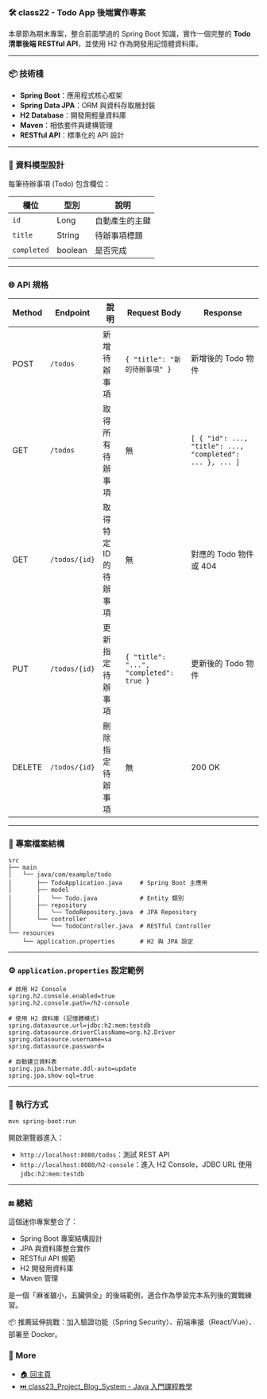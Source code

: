 ### 🛠️ class22 - Todo App 後端實作專案

本章節為期末專案，整合前面學過的 Spring Boot 知識，實作一個完整的 **Todo 清單後端 RESTful API**，並使用 H2 作為開發用記憶體資料庫。

---

### 📦 技術棧

- **Spring Boot**：應用程式核心框架
- **Spring Data JPA**：ORM 與資料存取層封裝
- **H2 Database**：開發用輕量資料庫
- **Maven**：相依套件與建構管理
- **RESTful API**：標準化的 API 設計

---

### 📌 資料模型設計

每筆待辦事項 (Todo) 包含欄位：

| 欄位       | 型別     | 說明             |
|------------|----------|------------------|
| `id`       | Long     | 自動產生的主鍵   |
| `title`    | String   | 待辦事項標題     |
| `completed`| boolean  | 是否完成         |

---

### 🌐 API 規格

| Method | Endpoint        | 說明                           | Request Body                     | Response                          |
|--------|------------------|--------------------------------|----------------------------------|-----------------------------------|
| POST   | `/todos`         | 新增待辦事項                   | `{ "title": "新的待辦事項" }`    | 新增後的 Todo 物件               |
| GET    | `/todos`         | 取得所有待辦事項               | 無                               | `[ { "id": ..., "title": ..., "completed": ... }, ... ]` |
| GET    | `/todos/{id}`    | 取得特定 ID 的待辦事項         | 無                               | 對應的 Todo 物件或 404            |
| PUT    | `/todos/{id}`    | 更新指定待辦事項               | `{ "title": "...", "completed": true }` | 更新後的 Todo 物件        |
| DELETE | `/todos/{id}`    | 刪除指定待辦事項               | 無                               | 200 OK                            |

---

### 📂 專案檔案結構

```
src
├── main
│   └── java/com/example/todo
│       ├── TodoApplication.java     # Spring Boot 主應用
│       ├── model
│       │   └── Todo.java            # Entity 類別
│       ├── repository
│       │   └── TodoRepository.java  # JPA Repository
│       └── controller
│           └── TodoController.java  # RESTful Controller
└── resources
    └── application.properties       # H2 與 JPA 設定
```

---

### ⚙️ `application.properties` 設定範例

```properties
# 啟用 H2 Console
spring.h2.console.enabled=true
spring.h2.console.path=/h2-console

# 使用 H2 資料庫 (記憶體模式)
spring.datasource.url=jdbc:h2:mem:testdb
spring.datasource.driverClassName=org.h2.Driver
spring.datasource.username=sa
spring.datasource.password=

# 自動建立資料表
spring.jpa.hibernate.ddl-auto=update
spring.jpa.show-sql=true
```

---

### 🚀 執行方式

```bash
mvn spring-boot:run
```

開啟瀏覽器進入：

- `http://localhost:8080/todos`：測試 REST API
- `http://localhost:8080/h2-console`：進入 H2 Console，JDBC URL 使用 `jdbc:h2:mem:testdb`

---

### 🔚 總結

這個迷你專案整合了：

- Spring Boot 專案結構設計
- JPA 與資料庫整合實作
- RESTful API 規範
- H2 開發用資料庫
- Maven 管理

是一個「麻雀雖小，五臟俱全」的後端範例，適合作為學習完本系列後的實戰練習。

📦 推薦延伸挑戰：加入驗證功能（Spring Security）、前端串接（React/Vue）、部署至 Docker。

### 📎 More
* [🏠 回主頁](../README.md)
* [⏭️ class23_Project_Blog_System - Java 入門課程教學](../class23_Project_Blog_System%20-%20Java%20入門課程教學/README.md)
